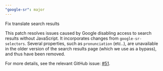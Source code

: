 ```yaml
---
"google-sr": major
---
```


Fix translate search results

This patch resolves issues caused by Google disabling access to search results without JavaScript. It incorporates changes from `google-sr-selectors`. Several properties, such as `pronunciation` (etc..), are unavailable in the older version of the search results page (which we use as a bypass), and thus have been removed.

For more details, see the relevant GitHub issue: [#51](https://github.com/typicalninja/google-sr/issues/51).